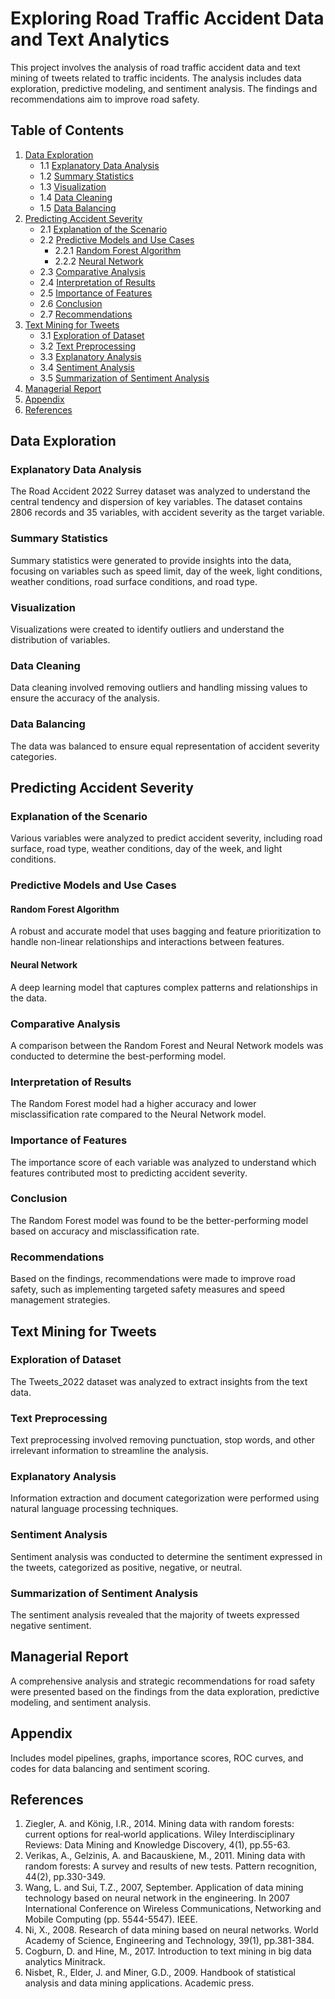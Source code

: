 # Exploring Road Traffic Accident Data and Text Analytics

This project involves the analysis of road traffic accident data and text mining of tweets related to traffic incidents. The analysis includes data exploration, predictive modeling, and sentiment analysis. The findings and recommendations aim to improve road safety.

## Table of Contents

1. [Data Exploration](#data-exploration)
   - 1.1 [Explanatory Data Analysis](#explanatory-data-analysis)
   - 1.2 [Summary Statistics](#summary-statistics)
   - 1.3 [Visualization](#visualization)
   - 1.4 [Data Cleaning](#data-cleaning)
   - 1.5 [Data Balancing](#data-balancing)
2. [Predicting Accident Severity](#predicting-accident-severity)
   - 2.1 [Explanation of the Scenario](#explanation-of-the-scenario)
   - 2.2 [Predictive Models and Use Cases](#predictive-models-and-use-cases)
     - 2.2.1 [Random Forest Algorithm](#random-forest-algorithm)
     - 2.2.2 [Neural Network](#neural-network)
   - 2.3 [Comparative Analysis](#comparative-analysis)
   - 2.4 [Interpretation of Results](#interpretation-of-results)
   - 2.5 [Importance of Features](#importance-of-features)
   - 2.6 [Conclusion](#conclusion)
   - 2.7 [Recommendations](#recommendations)
3. [Text Mining for Tweets](#text-mining-for-tweets)
   - 3.1 [Exploration of Dataset](#exploration-of-dataset)
   - 3.2 [Text Preprocessing](#text-preprocessing)
   - 3.3 [Explanatory Analysis](#explanatory-analysis)
   - 3.4 [Sentiment Analysis](#sentiment-analysis)
   - 3.5 [Summarization of Sentiment Analysis](#summarization-of-sentiment-analysis)
4. [Managerial Report](#managerial-report)
5. [Appendix](#appendix)
6. [References](#references)

## Data Exploration

### Explanatory Data Analysis

The Road Accident 2022 Surrey dataset was analyzed to understand the central tendency and dispersion of key variables. The dataset contains 2806 records and 35 variables, with accident severity as the target variable.

### Summary Statistics

Summary statistics were generated to provide insights into the data, focusing on variables such as speed limit, day of the week, light conditions, weather conditions, road surface conditions, and road type.

### Visualization

Visualizations were created to identify outliers and understand the distribution of variables.

### Data Cleaning

Data cleaning involved removing outliers and handling missing values to ensure the accuracy of the analysis.

### Data Balancing

The data was balanced to ensure equal representation of accident severity categories.

## Predicting Accident Severity

### Explanation of the Scenario

Various variables were analyzed to predict accident severity, including road surface, road type, weather conditions, day of the week, and light conditions.

### Predictive Models and Use Cases

#### Random Forest Algorithm

A robust and accurate model that uses bagging and feature prioritization to handle non-linear relationships and interactions between features.

#### Neural Network

A deep learning model that captures complex patterns and relationships in the data.

### Comparative Analysis

A comparison between the Random Forest and Neural Network models was conducted to determine the best-performing model.

### Interpretation of Results

The Random Forest model had a higher accuracy and lower misclassification rate compared to the Neural Network model.

### Importance of Features

The importance score of each variable was analyzed to understand which features contributed most to predicting accident severity.

### Conclusion

The Random Forest model was found to be the better-performing model based on accuracy and misclassification rate.

### Recommendations

Based on the findings, recommendations were made to improve road safety, such as implementing targeted safety measures and speed management strategies.

## Text Mining for Tweets

### Exploration of Dataset

The Tweets_2022 dataset was analyzed to extract insights from the text data.

### Text Preprocessing

Text preprocessing involved removing punctuation, stop words, and other irrelevant information to streamline the analysis.

### Explanatory Analysis

Information extraction and document categorization were performed using natural language processing techniques.

### Sentiment Analysis

Sentiment analysis was conducted to determine the sentiment expressed in the tweets, categorized as positive, negative, or neutral.

### Summarization of Sentiment Analysis

The sentiment analysis revealed that the majority of tweets expressed negative sentiment.

## Managerial Report

A comprehensive analysis and strategic recommendations for road safety were presented based on the findings from the data exploration, predictive modeling, and sentiment analysis.

## Appendix

Includes model pipelines, graphs, importance scores, ROC curves, and codes for data balancing and sentiment scoring.

## References

1. Ziegler, A. and König, I.R., 2014. Mining data with random forests: current options for real‐world applications. Wiley Interdisciplinary Reviews: Data Mining and Knowledge Discovery, 4(1), pp.55-63.
2. Verikas, A., Gelzinis, A. and Bacauskiene, M., 2011. Mining data with random forests: A survey and results of new tests. Pattern recognition, 44(2), pp.330-349.
3. Wang, L. and Sui, T.Z., 2007, September. Application of data mining technology based on neural network in the engineering. In 2007 International Conference on Wireless Communications, Networking and Mobile Computing (pp. 5544-5547). IEEE.
4. Ni, X., 2008. Research of data mining based on neural networks. World Academy of Science, Engineering and Technology, 39(1), pp.381-384.
5. Cogburn, D. and Hine, M., 2017. Introduction to text mining in big data analytics Minitrack.
6. Nisbet, R., Elder, J. and Miner, G.D., 2009. Handbook of statistical analysis and data mining applications. Academic press.

